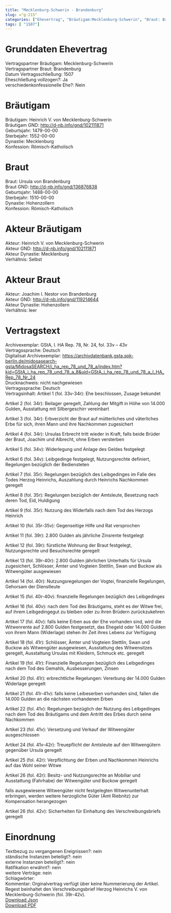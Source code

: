 ```yaml
---
title: "Mecklenburg-Schwerin - Brandenburg"
slug: ="g-215"
categories: ["Ehevertrag", "Bräutigam:Mecklenburg-Schwerin", "Braut: Brandenburg", "Eheschließung vollzogen?:Ja", "verschiedenkonfessionelle Ehe?:Nein", "Dynastie Bräutigam:Mecklenburg", "Akteur Bräutigam:Heinrich V. von Mecklenburg-Schwerin", "Akteur Braut:Joachim I. Nestor von Brandenburg", "Textbezug?:nein", "Ständisch?:nein", "Ratifikation?:nein", "Sonstiges?:nein", "Bräutigam:Mecklenburg-Schwerin", "Braut: Brandenburg"]
tags: [ "1507"]
---
```

<!--more-->

# Grunddaten Ehevertrag

Vertragspartner Bräutigam: Mecklenburg-Schwerin<br>
Vertragspartner Braut: Brandenburg<br>
Datum Vertragsschließung: 1507<br>
Eheschließung vollzogen?: Ja<br>
verschiedenkonfessionelle Ehe?: Nein<br>
# Bräutigam

Bräutigam: Heinrich V. von Mecklenburg-Schwerin<br>
Bräutigam GND: http://d-nb.info/gnd/102111871<br>
Geburtsjahr: 1479-00-00<br>
Sterbejahr: 1552-00-00<br>
Dynastie: Mecklenburg<br>
Konfession: Römisch-Katholisch<br>
# Braut

Braut: Ursula von Brandenburg<br>
Braut GND: http://d-nb.info/gnd/136876838<br>
Geburtsjahr: 1488-00-00<br>
Sterbejahr: 1510-00-00<br>
Dynastie: Hohenzollern<br>
Konfession: Römisch-Katholisch<br>
# Akteur Bräutigam

Akteur: Heinrich V. von Mecklenburg-Schwerin<br>
Akteur GND: http://d-nb.info/gnd/102111871<br>
Akteur Dynastie: Mecklenburg<br>
Verhältnis: Selbst<br>
# Akteur Braut

Akteur: Joachim I. Nestor von Brandenburg<br>
Akteur GND: http://d-nb.info/gnd/119214644<br>
Akteur Dynastie: Hohenzollern<br>
Verhältnis: leer<br>
# Vertragstext

Archivexemplar: GStA, I. HA Rep. 78, Nr. 24, fol. 33v – 43v<br>
Vertragssprache: Deutsch<br>
Digitalisat Archivexemplar: https://archivdatenbank.gsta.spk-berlin.de/midosasearch-gsta/MidosaSEARCH/i_ha_rep_78_und_78_a/index.htm?kid=GStA_i_ha_rep_78_und_78_a_8&uid=GStA_i_ha_rep_78_und_78_a_I_HA_Rep_78_Nr_24<br>
Drucknachweis: nicht nachgewiesen<br>
Vertragssprache: Deutsch<br>
Vertragsinhalt: Artikel 1 (fol. 33v-34r): Ehe beschlossen, Zusage bekundet

Artikel 2 (fol. 34r): Beilager geregelt, Zahlung der Mitgift in Höhe von 14.000 Gulden, Ausstattung mit Silbergeschirr vereinbart

Artikel 3 (fol. 34r): Erbverzicht der Braut auf mütterliches und väterliches Erbe für sich, ihren Mann und ihre Nachkommen zugesichert

Artikel 4 (fol. 34r): Ursulas Erbrecht tritt wieder in Kraft, falls beide Brüder der Braut, Joachim und Albrecht, ohne Erben versterben

Artikel 5 (fol. 34v): Widerlegung und Anlage des Geldes festgelegt

Artikel 6 (fol. 34v): Leibgedinge festgelegt, Nutzungsrechte definiert, Regelungen bezüglich der Bediensteten 

Artikel 7 (fol. 35r): Regelungen bezüglich des Leibgedinges im Falle des Todes Herzog Heinrichs, Auszahlung durch Heinrichs Nachkommen geregelt

Artikel 8 (fol. 35r): Regelungen bezüglich der Amtsleute, Besetzung nach deren Tod, Eid, Huldigung

Artikel 9 (fol. 35r): Nutzung des Widerfalls nach dem Tod des Herzogs Heinrich

Artikel 10 (fol. 35r-35v): Gegenseitige Hilfe und Rat versprochen

Artikel 11 (fol. 39r): 2.800 Gulden als jährliche Zinsrente festgelegt

Artikel 12 (fol. 39r): fürstliche Wohnung der Braut festgelegt, Nutzungsrechte und Besuchsrechte geregelt

Artikel 13 (fol. 39r-40r): 2.800 Gulden jährlichen Unterhalts für Ursula zugesichert, Schlösser, Ämter und Vogteien Stettlin, Swan und Buckow als Witwengüter ausgewiesen

Artikel 14 (fol. 40r): Nutzungsregelungen der Vogtei, finanzielle Regelungen, Gehorsam der Dienstleute 

Artikel 15 (fol. 40r-40v): finanzielle Regelungen bezüglich des Leibgedinges

Artikel 16 (fol. 40v): nach dem Tod des Bräutigams, steht es der Witwe frei, auf ihrem Leibgedingegut zu bleiben oder zu ihren Brüdern zurückzukehren

Artikel 17 (fol. 40v): falls keine Erben aus der Ehe vorhanden sind, wird die Witwenrente auf 2.800 Gulden festgesetzt, das Ehegeld oder 14.000 Gulden von ihrem Mann (Widerlage) stehen ihr Zeit ihres Lebens zur Verfügung

Artikel 18 (fol. 41r): Schlösser, Ämter und Vogteien Stettlin, Swan und Buckow als Witwengüter ausgewiesen, Ausstattung des Witwensitzes geregelt, Ausstattung Ursulas mit Kleidern, Schmuck etc. geregelt

Artikel 19 (fol. 41r): Finanzielle Regelungen bezüglich des Leibgedinges nach dem Tod des Gemahls, Ausbesserungen, Zinsen

Artikel 20 (fol. 41r): erbrechtliche Regelungen: Vererbung der 14.000 Gulden Widerlage geregelt

Artikel 21 (fol. 41r-41v): falls keine Leibeserben vorhanden sind, fallen die 14.000 Gulden an die nächsten vorhandenen Erben

Artikel 22 (fol. 41v): Regelungen bezüglich der Nutzung des Leibgedinges nach dem Tod des Bräutigams und dem Antritt des Erbes durch seine Nachkommen

Artikel 23 (fol. 41v): Versetzung und Verkauf der Witwengüter ausgeschlossen

Artikel 24 (fol. 41v-42r): Treuepflicht der Amtsleute auf den Witwengütern gegenüber Ursula geregelt

Artikel 25 (fol. 42r): Verpflichtung der Erben und Nachkommen Heinrichs auf das Wohl seiner Witwe 

Artikel 26 (fol. 42r): Besitz- und Nutzungsrechte an Mobiliar und Ausstattung (Fahrhabe) der Witwengüter und Buckow geregelt

falls ausgewiesene Witwengüter nicht festgelegten Witwenunterhalt erbringen, werden weitere herzogliche Güter (Amt Riebnitz) zur Kompensation herangezogen

Artikel 26 (fol. 42v): Sicherheiten für Einhaltung des Verschreibungsbriefs geregelt<br>
# Einordnung

Textbezug zu vergangenen Ereignissen?: nein<br>
ständische Instanzen beteiligt?: nein<br>
externe Instanzen beteiligt?: nein<br>
Ratifikation erwähnt?: nein<br>
weitere Verträge: nein<br>
Schlagwörter: <br>
Kommentar: Orginalvertrag verfügt über keine Nummerierung der Artikel. Regest beinhaltet den Verschreibungsbrief Herzog Heinrichs V. von Mecklenburg-Schwerin (fol. 39r-42v).<br>
[Download Json](/vertraege/vertrag-215.json)<br>
[Download PDF](/vertraege/v67.pdf)
